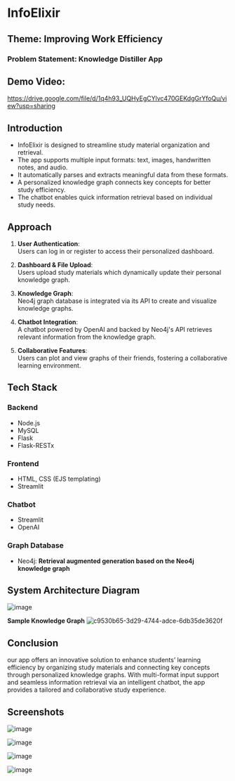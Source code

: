 #  **InfoElixir**

## **Theme: Improving Work Efficiency**

### **Problem Statement: Knowledge Distiller App**

## Demo Video: 
https://drive.google.com/file/d/1q4h93_UQHyEgCYlvc470GEKdgGrYfoQu/view?usp=sharing

## **Introduction**
- InfoElixir is designed to streamline study material organization and retrieval.
- The app supports multiple input formats: text, images, handwritten notes, and audio.
- It automatically parses and extracts meaningful data from these formats.
- A personalized knowledge graph connects key concepts for better study efficiency.
- The chatbot enables quick information retrieval based on individual study needs.

## **Approach**

1. **User Authentication**:  
   Users can log in or register to access their personalized dashboard.
   
2. **Dashboard & File Upload**:  
   Users upload study materials which dynamically update their personal knowledge graph.
   
3. **Knowledge Graph**:  
   Neo4j graph database is integrated via its API to create and visualize knowledge graphs.
   
4. **Chatbot Integration**:  
   A chatbot powered by OpenAI and backed by Neo4j's API retrieves relevant information from the knowledge graph.
   
5. **Collaborative Features**:  
   Users can plot and view graphs of their friends, fostering a collaborative learning environment.

## **Tech Stack**

### **Backend**
- Node.js
- MySQL
- Flask
- Flask-RESTx

### **Frontend**
- HTML, CSS (EJS templating)
- Streamlit

### **Chatbot**
- Streamlit
- OpenAI

### **Graph Database**
- Neo4j: **Retrieval augmented generation based on the Neo4j knowledge graph**

## **System Architecture Diagram**
![image](https://github.com/user-attachments/assets/58de9d74-720a-48fd-85ea-ef40f3bcbf83)


**Sample Knowledge Graph**
![c9530b65-3d29-4744-adce-6db35de3620f](https://github.com/user-attachments/assets/dab86ac2-f70b-462f-9639-541b2a774993)

## **Conclusion**
our app offers an innovative solution to enhance students’ learning efficiency by organizing study materials and connecting key concepts through personalized knowledge graphs. With multi-format input support and seamless information retrieval via an intelligent chatbot, the app provides a tailored and collaborative study experience.

## Screenshots

![image](https://github.com/user-attachments/assets/28b0e8af-eb33-47a2-a439-7ae42ca6ecb2)

![image](https://github.com/user-attachments/assets/ebf38999-1575-497f-a36e-e1a2eca26d9c)

![image](https://github.com/user-attachments/assets/05d18a59-592a-4541-9629-4486b9544ee4)

![image](https://github.com/user-attachments/assets/7b199a3b-e464-4fdc-9204-97e7c5e693aa)

